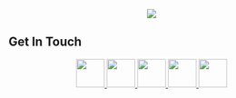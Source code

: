 <p align="center">
  <img src="https://capsule-render.vercel.app/api?type=waving&height=111&color=gradient&customColorList=0,2,2,5,30&text=Hello%20World!&descAlign=57&animation=blink&fontAlignY=50"/>
</p>

## Get In Touch
<div align="center">
<a href="https://www.instagram.com/thepiyushmalhotra/">
  <img height="50" src="https://www.vectorlogo.zone/logos/instagram/instagram-icon.svg"/>
</a>
<a href="https://www.instagram.com/thepiyushmalhotra/">
  <img height="50" src="https://www.vectorlogo.zone/logos/linkedin/linkedin-tile.svg"/>
</a>
<a href="https://www.instagram.com/thepiyushmalhotra/">
  <img height="50" src="https://www.vectorlogo.zone/logos/x/x-icon.svg"/>
</a>
<a href="https://www.instagram.com/thepiyushmalhotra/">
  <img height="50" src="https://www.vectorlogo.zone/logos/discord/discord-icon.svg"/>
</a>
<a href="https://www.instagram.com/thepiyushmalhotra/">
  <img height="50" src="https://www.vectorlogo.zone/logos/x/x-icon.svg"/>
</a>
</div>
